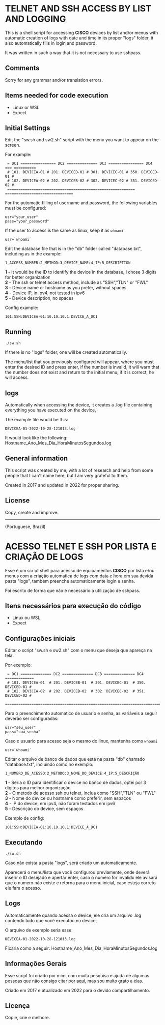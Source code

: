 # TELNET AND SSH ACCESS BY LIST AND LOGGING

This is a shell script for accessing **CISCO** devices by list and/or menus with automatic creation of logs with date and time
in its proper "logs" folder, it also automatically fills in login and password.

It was written in such a way that it is not necessary to use sshpass.

## Comments

Sorry for any grammar and/or translation errors.

## Items needed for code execution

- Linux or WSL
- Expect

## Initial Settings

Edit the "sw.sh and sw2.sh" script with the menu you want to appear on the screen.

For example:
```
 = DC1 ================ DC2 ============== DC3 ================ DC4 === ==========
 # 101. DEVICEA-01 # 201. DEVICEB-01 # 301. DEVICEC-01 # 350. DEVICED-01 #
 # 102. DEVICEA-02 # 202. DEVICEB-02 # 302. DEVICEC-02 # 351. DEVICED-02 #
 ========================================================== ===============================
```
For the automatic filling of username and password, the following variables must be configured:

```
usr="your_user"
pass="your_password"
```

If the user to access is the same as linux, keep it as `whoami`

```
usr=`whoami`
````

Edit the database file that is in the "db" folder called "database.txt", including as in the example:

```
1_ACCESS_NUMBER:2_METHOD:3_DEVICE_NAME:4_IP:5_DESCRIPTION
```

**1** - It would be the ID to identify the device in the database, I chose 3 digits for better organization<br>
**2** - The ssh or telnet access method, include as "SSH","TLN" or "FWL"<br>
**3** - Device name or hostname as you prefer, without spaces<br>
**4** - Device IP, in ipv4, not tested in ipv6<br>
**5** - Device description, no spaces<br>

Config example:
```
101:SSH:DEVICEA-01:10.10.10.1:DEVICE_A_DC1
````
## Running

```
./sw.sh
```

If there is no "logs" folder, one will be created automatically.

The menu/list that you previously configured will appear, where you must enter the desired ID and press enter,
if the number is invalid, it will warn that the number does not exist and return to the initial menu, if it is
correct, he will access.

## logs

Automatically when accessing the device, it creates a .log file containing everything you have executed on the device,

The example file would be this:
```
DEVICEA-01-2022-10-28-121013.log
```
It would look like the following: Hostname_Ano_Mes_Dia_HoraMinutosSegundos.log

## General information

This script was created by me, with a lot of research and help from some people that I can't name here,
but I am very grateful to them.

Created in 2017 and updated in 2022 for proper sharing.

## License

Copy, create and improve.

-----------------------------------------------------------

(Portuguese, Brazil)

# ACESSO TELNET E SSH POR LISTA E CRIAÇÃO DE LOGS

Esse é um script shell para acesso de equipamentos **CISCO** por lista e/ou menus com a criação automatica de logs com data e hora 
em sua devida pasta "logs", também preenche automaticamente login e senha. 

Foi escrito de forma que não é necessário a utilização de sshpass.

## Itens necessários para execução do código

- Linux ou WSL
- Expect

## Configurações iniciais

Editar o script "sw.sh e sw2.sh" com o menu que deseja que apareça na tela. 

Por exemplo:
```
 = DC1 ============== DC2 ============== DC3 ============== DC4 =============
 # 101. DEVICEA-01  # 201. DEVICEB-01  # 301. DEVICEC-01  # 350. DEVICED-01 # 
 # 102. DEVICEA-02  # 202. DEVICEB-02  # 302. DEVICEC-02  # 351. DEVICED-02 # 
 ============================================================================
``` 
Para o preenchimento automatico de usuario e senha, as variáveis a seguir deverão ser configuradas:

```
usr="seu_user"
pass="sua_senha" 
```

Caso o usuario para acesso seja o mesmo do linux, mantenha como `whoami`

```
usr=`whoami`
````

Editar o arquivo de banco de dados que está na pasta "db" chamado "database.txt", incluindo como no exemplo:

```
1_NUMERO_DE_ACESSO:2_METODO:3_NOME_DO_DEVICE:4_IP:5_DESCRIÇÃO
```

**1** - Seria o ID para identificar o device no banco de dados, optei por 3 digitos para melhor organização<br>
**2** - O metodo de acesso ssh ou telnet, inclua como "SSH","TLN" ou "FWL"<br>
**3** - Nome do device ou hostname como preferir, sem espaços<br>
**4** - IP do device, em ipv4, não foram testados em ipv6<br>
**5** - Descrição do device, sem espaços<br>

Exemplo de config:
```
101:SSH:DEVICEA-01:10.10.10.1:DEVICE_A_DC1
````
## Executando

```
./sw.sh
```

Caso não exista a pasta "logs", será criado um automaticamente.

Aparecerá o menu/lista que você configurou previamente, onde deverá inserir o ID desejado e apertar enter,
caso o numero for invalido ele avisará que o numero não existe e retorna para o menu inicial, caso esteja 
correto ele fara o acesso.

## Logs

Automaticamente quando acessa o device, ele cria um arquivo .log contendo tudo que você executou no device,

O arquivo de exemplo seria esse:
```
DEVICEA-01-2022-10-28-121013.log
```
Ficaria como a seguir: Hostname_Ano_Mes_Dia_HoraMinutosSegundos.log

## Informações Gerais

Esse script foi criado por mim, com muita pesquisa e ajuda de algumas pessoas que não consigo citar por aqui,
mas sou muito grato a elas. 

Criado em 2017 e atualizado em 2022 para o devido compartilhamento.

## Licença

Copie, crie e melhore.

